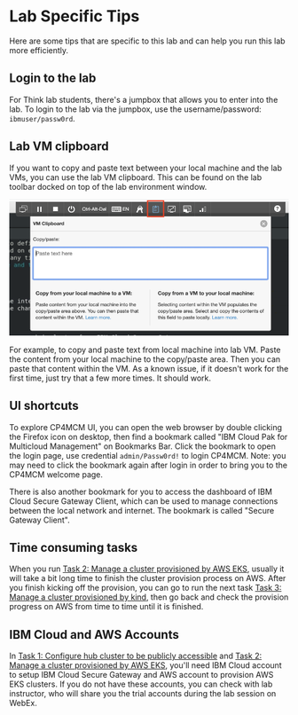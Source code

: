 # Lab Specific Tips

Here are some tips that are specific to this lab and can help you run this lab more efficiently.

## Login to the lab

For Think lab students, there's a jumpbox that allows you to enter into the lab. To login to the lab via the
jumpbox, use the username/password: `ibmuser/passw0rd`.

## Lab VM clipboard

If you want to copy and paste text between your local machine and the lab VMs, you can use the lab VM clipboard.
This can be found on the lab toolbar docked on top of the lab environment window.

![Figure: Lab VM Clipboard](docs/images/lab-vm-clipboard.png)

For example, to copy and paste text from local machine into lab VM. Paste the content from your local machine to
the copy/paste area. Then you can paste that content within the VM. As a known issue, if it doesn't work for the
first time, just try that a few more times. It should work.

## UI shortcuts

To explore CP4MCM UI, you can open the web browser by double clicking the Firefox icon on desktop, then find
a bookmark called "IBM Cloud Pak for Multicloud Management" on Bookmarks Bar. Click the bookmark to open the
login page, use credential `admin/Passw0rd!` to login CP4MCM. Note: you may need to click the bookmark again
after login in order to bring you to the CP4MCM welcome page.

There is also another bookmark for you to access the dashboard of IBM Cloud Secure Gateway Client, which can
be used to manage connections between the local network and internet. The bookmark is called "Secure Gateway
Client".

## Time consuming tasks

When you run [Task 2: Manage a cluster provisioned by AWS EKS](docs/task2/), usually it will take a bit long time to finish
the cluster provision process on AWS. After you finish kicking off the provision, you can go to run the next
task [Task 3: Manage a cluster provisioned by kind](docs/task3/), then go back and check the provision progress on AWS from
time to time until it is finished.

## IBM Cloud and AWS Accounts

In [Task 1: Configure hub cluster to be publicly accessible](docs/task1/) and [Task 2: Manage a cluster provisioned by AWS EKS](docs/task2/), you'll need
IBM Cloud account to setup IBM Cloud Secure Gateway and AWS account to provision AWS EKS clusters. If you do not have these
accounts, you can check with lab instructor, who will share you the trial accounts during the lab session on WebEx.